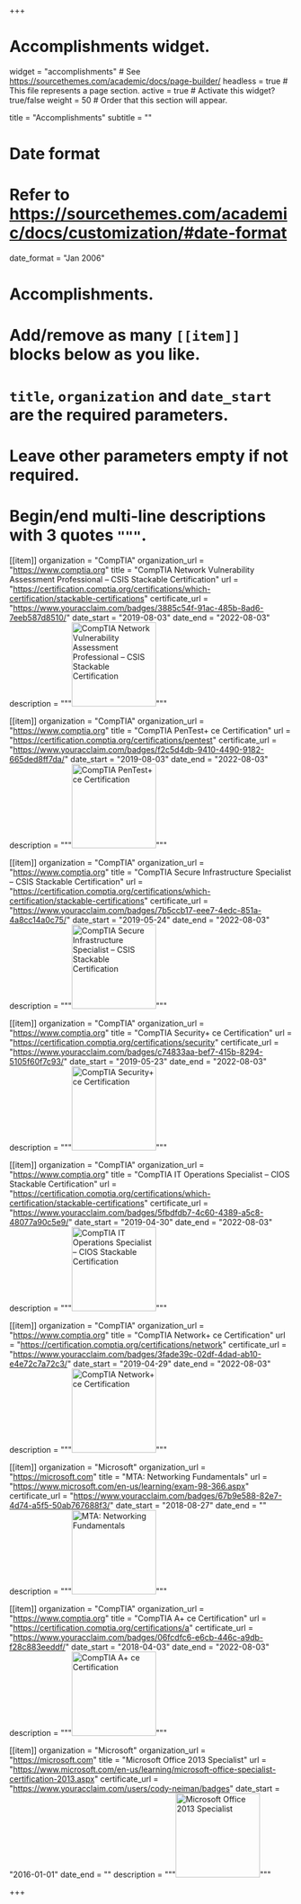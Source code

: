 +++
# Accomplishments widget.
widget = "accomplishments"  # See https://sourcethemes.com/academic/docs/page-builder/
headless = true  # This file represents a page section.
active = true  # Activate this widget? true/false
weight = 50  # Order that this section will appear.

title = "Accomplish&shy;ments"
subtitle = ""

# Date format
#   Refer to https://sourcethemes.com/academic/docs/customization/#date-format
date_format = "Jan 2006"

# Accomplishments.
#   Add/remove as many `[[item]]` blocks below as you like.
#   `title`, `organization` and `date_start` are the required parameters.
#   Leave other parameters empty if not required.
#   Begin/end multi-line descriptions with 3 quotes `"""`.

[[item]]
  organization = "CompTIA"
  organization_url = "https://www.comptia.org"
  title = "CompTIA Network Vulnerability Assessment Professional – CSIS Stackable Certification"
  url = "https://certification.comptia.org/certifications/which-certification/stackable-certifications"
  certificate_url = "https://www.youracclaim.com/badges/3885c54f-91ac-485b-8ad6-7eeb587d8510/"
  date_start = "2019-08-03"
  date_end = "2022-08-03"
  description = """<img src="img/cnvp.png" alt="CompTIA Network Vulnerability Assessment Professional – CSIS Stackable Certification"
	title="CompTIA Network Vulnerability Assessment Professional – CSIS Stackable Certification" width="150" />"""

[[item]]
organization = "CompTIA"
organization_url = "https://www.comptia.org"
title = "CompTIA PenTest+ ce Certification"
url = "https://certification.comptia.org/certifications/pentest"
certificate_url = "https://www.youracclaim.com/badges/f2c5d4db-9410-4490-9182-665ded8ff7da/"
date_start = "2019-08-03"
date_end = "2022-08-03"
description = """<img src="img/pentest+.png" alt="CompTIA PenTest+ ce Certification"
title="CompTIA PenTest+ ce Certification" width="150" />"""

[[item]]
  organization = "CompTIA"
  organization_url = "https://www.comptia.org"
  title = "CompTIA Secure Infrastructure Specialist – CSIS Stackable Certification"
  url = "https://certification.comptia.org/certifications/which-certification/stackable-certifications"
  certificate_url = "https://www.youracclaim.com/badges/7b5ccb17-eee7-4edc-851a-4a8cc14a0c75/"
  date_start = "2019-05-24"
  date_end = "2022-08-03"
  description = """<img src="img/csis.png" alt="CompTIA Secure Infrastructure Specialist – CSIS Stackable Certification"
	title="CompTIA Secure Infrastructure Specialist – CSIS Stackable Certification" width="150" />"""

[[item]]
  organization = "CompTIA"
  organization_url = "https://www.comptia.org"
  title = "CompTIA Security+ ce Certification"
  url = "https://certification.comptia.org/certifications/security"
  certificate_url = "https://www.youracclaim.com/badges/c74833aa-bef7-415b-8294-5105f60f7c93/"
  date_start = "2019-05-23"
  date_end = "2022-08-03"
  description = """<img src="img/security+.png" alt="CompTIA Security+ ce Certification"
	title="CompTIA Security+ ce Certification" width="150" />"""

[[item]]
  organization = "CompTIA"
  organization_url = "https://www.comptia.org"
  title = "CompTIA IT Operations Specialist – CIOS Stackable Certification"
  url = "https://certification.comptia.org/certifications/which-certification/stackable-certifications"
  certificate_url = "https://www.youracclaim.com/badges/5fbdfdb7-4c60-4389-a5c8-48077a90c5e9/"
  date_start = "2019-04-30"
  date_end = "2022-08-03"
  description = """<img src="img/cios.png" alt="CompTIA IT Operations Specialist – CIOS Stackable Certification"
	title="CompTIA IT Operations Specialist – CIOS Stackable Certification" width="150" />"""
  
[[item]]
  organization = "CompTIA"
  organization_url = "https://www.comptia.org"
  title = "CompTIA Network+ ce Certification"
  url = "https://certification.comptia.org/certifications/network"
  certificate_url = "https://www.youracclaim.com/badges/3fade39c-02df-4dad-ab10-e4e72c7a72c3/"
  date_start = "2019-04-29"
  date_end = "2022-08-03"
  description = """<img src="img/network+.png" alt="CompTIA Network+ ce Certification"
	title="CompTIA Network+ ce Certification" width="150" />"""

[[item]]
  organization = "Microsoft"
  organization_url = "https://microsoft.com"
  title = "MTA: Networking Fundamentals"
  url = "https://www.microsoft.com/en-us/learning/exam-98-366.aspx"
  certificate_url = "https://www.youracclaim.com/badges/67b9e588-82e7-4d74-a5f5-50ab767688f3/"
  date_start = "2018-08-27"
  date_end = ""
  description = """<img src="img/mta-networking-fundamentals.png" alt="MTA: Networking Fundamentals"
	title="MTA: Networking Fundamentals" width="150" />"""


[[item]]
  organization = "CompTIA"
  organization_url = "https://www.comptia.org"
  title = "CompTIA A+ ce Certification"
  url = "https://certification.comptia.org/certifications/a"
  certificate_url = "https://www.youracclaim.com/badges/06fcdfc6-e6cb-446c-a9db-f28c883eeddf/"
  date_start = "2018-04-03"
  date_end = "2022-08-03"
  description = """<img src="img/a+.png" alt="CompTIA A+ ce Certification"
	title="CompTIA A+ ce Certification" width="150" />"""


[[item]]
  organization = "Microsoft"
  organization_url = "https://microsoft.com"
  title = "Microsoft Office 2013 Specialist"
  url = "https://www.microsoft.com/en-us/learning/microsoft-office-specialist-certification-2013.aspx"
  certificate_url = "https://www.youracclaim.com/users/cody-neiman/badges"
  date_start = "2016-01-01"
  date_end = ""
  description = """<img src="img/mos.png" alt="Microsoft Office 2013 Specialist"
	title="Microsoft Office 2013 Specialist" width="150" />"""

+++
